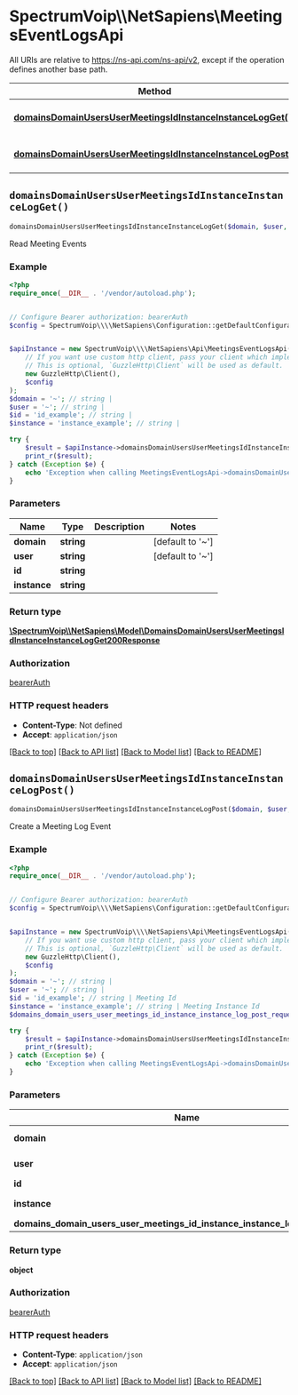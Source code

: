 # SpectrumVoip\\\\NetSapiens\MeetingsEventLogsApi

All URIs are relative to https://ns-api.com/ns-api/v2, except if the operation defines another base path.

| Method | HTTP request | Description |
| ------------- | ------------- | ------------- |
| [**domainsDomainUsersUserMeetingsIdInstanceInstanceLogGet()**](MeetingsEventLogsApi.md#domainsDomainUsersUserMeetingsIdInstanceInstanceLogGet) | **GET** /domains/{domain}/users/{user}/meetings/{id}/instance/{instance}/log | Read Meeting Events |
| [**domainsDomainUsersUserMeetingsIdInstanceInstanceLogPost()**](MeetingsEventLogsApi.md#domainsDomainUsersUserMeetingsIdInstanceInstanceLogPost) | **POST** /domains/{domain}/users/{user}/meetings/{id}/instance/{instance}/log | Create a Meeting Log Event |


## `domainsDomainUsersUserMeetingsIdInstanceInstanceLogGet()`

```php
domainsDomainUsersUserMeetingsIdInstanceInstanceLogGet($domain, $user, $id, $instance): \SpectrumVoip\\\\NetSapiens\Model\DomainsDomainUsersUserMeetingsIdInstanceInstanceLogGet200Response
```

Read Meeting Events



### Example

```php
<?php
require_once(__DIR__ . '/vendor/autoload.php');


// Configure Bearer authorization: bearerAuth
$config = SpectrumVoip\\\\NetSapiens\Configuration::getDefaultConfiguration()->setAccessToken('YOUR_ACCESS_TOKEN');


$apiInstance = new SpectrumVoip\\\\NetSapiens\Api\MeetingsEventLogsApi(
    // If you want use custom http client, pass your client which implements `GuzzleHttp\ClientInterface`.
    // This is optional, `GuzzleHttp\Client` will be used as default.
    new GuzzleHttp\Client(),
    $config
);
$domain = '~'; // string | 
$user = '~'; // string | 
$id = 'id_example'; // string | 
$instance = 'instance_example'; // string | 

try {
    $result = $apiInstance->domainsDomainUsersUserMeetingsIdInstanceInstanceLogGet($domain, $user, $id, $instance);
    print_r($result);
} catch (Exception $e) {
    echo 'Exception when calling MeetingsEventLogsApi->domainsDomainUsersUserMeetingsIdInstanceInstanceLogGet: ', $e->getMessage(), PHP_EOL;
}
```

### Parameters

| Name | Type | Description  | Notes |
| ------------- | ------------- | ------------- | ------------- |
| **domain** | **string**|  | [default to &#39;~&#39;] |
| **user** | **string**|  | [default to &#39;~&#39;] |
| **id** | **string**|  | |
| **instance** | **string**|  | |

### Return type

[**\SpectrumVoip\\\\NetSapiens\Model\DomainsDomainUsersUserMeetingsIdInstanceInstanceLogGet200Response**](../Model/DomainsDomainUsersUserMeetingsIdInstanceInstanceLogGet200Response.md)

### Authorization

[bearerAuth](../../README.md#bearerAuth)

### HTTP request headers

- **Content-Type**: Not defined
- **Accept**: `application/json`

[[Back to top]](#) [[Back to API list]](../../README.md#endpoints)
[[Back to Model list]](../../README.md#models)
[[Back to README]](../../README.md)

## `domainsDomainUsersUserMeetingsIdInstanceInstanceLogPost()`

```php
domainsDomainUsersUserMeetingsIdInstanceInstanceLogPost($domain, $user, $id, $instance, $domains_domain_users_user_meetings_id_instance_instance_log_post_request): object
```

Create a Meeting Log Event



### Example

```php
<?php
require_once(__DIR__ . '/vendor/autoload.php');


// Configure Bearer authorization: bearerAuth
$config = SpectrumVoip\\\\NetSapiens\Configuration::getDefaultConfiguration()->setAccessToken('YOUR_ACCESS_TOKEN');


$apiInstance = new SpectrumVoip\\\\NetSapiens\Api\MeetingsEventLogsApi(
    // If you want use custom http client, pass your client which implements `GuzzleHttp\ClientInterface`.
    // This is optional, `GuzzleHttp\Client` will be used as default.
    new GuzzleHttp\Client(),
    $config
);
$domain = '~'; // string | 
$user = '~'; // string | 
$id = 'id_example'; // string | Meeting Id
$instance = 'instance_example'; // string | Meeting Instance Id
$domains_domain_users_user_meetings_id_instance_instance_log_post_request = new \SpectrumVoip\\\\NetSapiens\Model\DomainsDomainUsersUserMeetingsIdInstanceInstanceLogPostRequest(); // \SpectrumVoip\\\\NetSapiens\Model\DomainsDomainUsersUserMeetingsIdInstanceInstanceLogPostRequest

try {
    $result = $apiInstance->domainsDomainUsersUserMeetingsIdInstanceInstanceLogPost($domain, $user, $id, $instance, $domains_domain_users_user_meetings_id_instance_instance_log_post_request);
    print_r($result);
} catch (Exception $e) {
    echo 'Exception when calling MeetingsEventLogsApi->domainsDomainUsersUserMeetingsIdInstanceInstanceLogPost: ', $e->getMessage(), PHP_EOL;
}
```

### Parameters

| Name | Type | Description  | Notes |
| ------------- | ------------- | ------------- | ------------- |
| **domain** | **string**|  | [default to &#39;~&#39;] |
| **user** | **string**|  | [default to &#39;~&#39;] |
| **id** | **string**| Meeting Id | |
| **instance** | **string**| Meeting Instance Id | |
| **domains_domain_users_user_meetings_id_instance_instance_log_post_request** | [**\SpectrumVoip\\\\NetSapiens\Model\DomainsDomainUsersUserMeetingsIdInstanceInstanceLogPostRequest**](../Model/DomainsDomainUsersUserMeetingsIdInstanceInstanceLogPostRequest.md)|  | [optional] |

### Return type

**object**

### Authorization

[bearerAuth](../../README.md#bearerAuth)

### HTTP request headers

- **Content-Type**: `application/json`
- **Accept**: `application/json`

[[Back to top]](#) [[Back to API list]](../../README.md#endpoints)
[[Back to Model list]](../../README.md#models)
[[Back to README]](../../README.md)
